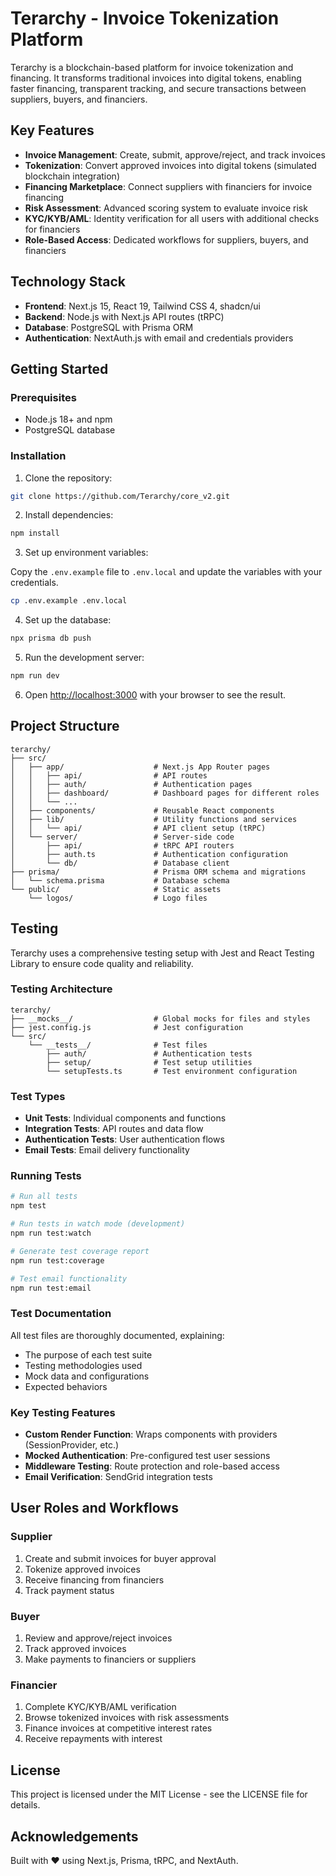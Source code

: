 # Terarchy - Invoice Tokenization Platform

Terarchy is a blockchain-based platform for invoice tokenization and financing. It transforms traditional invoices into digital tokens, enabling faster financing, transparent tracking, and secure transactions between suppliers, buyers, and financiers.

## Key Features

- **Invoice Management**: Create, submit, approve/reject, and track invoices
- **Tokenization**: Convert approved invoices into digital tokens (simulated blockchain integration)
- **Financing Marketplace**: Connect suppliers with financiers for invoice financing
- **Risk Assessment**: Advanced scoring system to evaluate invoice risk
- **KYC/KYB/AML**: Identity verification for all users with additional checks for financiers
- **Role-Based Access**: Dedicated workflows for suppliers, buyers, and financiers

## Technology Stack

- **Frontend**: Next.js 15, React 19, Tailwind CSS 4, shadcn/ui
- **Backend**: Node.js with Next.js API routes (tRPC)
- **Database**: PostgreSQL with Prisma ORM
- **Authentication**: NextAuth.js with email and credentials providers

## Getting Started

### Prerequisites

- Node.js 18+ and npm
- PostgreSQL database

### Installation

1. Clone the repository:

```bash
git clone https://github.com/Terarchy/core_v2.git
```

2. Install dependencies:

```bash
npm install
```

3. Set up environment variables:

Copy the `.env.example` file to `.env.local` and update the variables with your credentials.

```bash
cp .env.example .env.local
```

4. Set up the database:

```bash
npx prisma db push
```

5. Run the development server:

```bash
npm run dev
```

6. Open [http://localhost:3000](http://localhost:3000) with your browser to see the result.

## Project Structure

```
terarchy/
├── src/
│   ├── app/                    # Next.js App Router pages
│   │   ├── api/                # API routes
│   │   ├── auth/               # Authentication pages
│   │   ├── dashboard/          # Dashboard pages for different roles
│   │   └── ...
│   ├── components/             # Reusable React components
│   ├── lib/                    # Utility functions and services
│   │   └── api/                # API client setup (tRPC)
│   └── server/                 # Server-side code
│       ├── api/                # tRPC API routers
│       ├── auth.ts             # Authentication configuration
│       └── db/                 # Database client
├── prisma/                     # Prisma ORM schema and migrations
│   └── schema.prisma           # Database schema
└── public/                     # Static assets
    └── logos/                  # Logo files
```

## Testing

Terarchy uses a comprehensive testing setup with Jest and React Testing Library to ensure code quality and reliability.

### Testing Architecture

```
terarchy/
├── __mocks__/                  # Global mocks for files and styles
├── jest.config.js              # Jest configuration
└── src/
    └── __tests__/              # Test files
        ├── auth/               # Authentication tests
        ├── setup/              # Test setup utilities
        └── setupTests.ts       # Test environment configuration
```

### Test Types

- **Unit Tests**: Individual components and functions
- **Integration Tests**: API routes and data flow
- **Authentication Tests**: User authentication flows
- **Email Tests**: Email delivery functionality

### Running Tests

```bash
# Run all tests
npm test

# Run tests in watch mode (development)
npm run test:watch

# Generate test coverage report
npm run test:coverage

# Test email functionality
npm run test:email
```

### Test Documentation

All test files are thoroughly documented, explaining:

- The purpose of each test suite
- Testing methodologies used
- Mock data and configurations
- Expected behaviors

### Key Testing Features

- **Custom Render Function**: Wraps components with providers (SessionProvider, etc.)
- **Mocked Authentication**: Pre-configured test user sessions
- **Middleware Testing**: Route protection and role-based access
- **Email Verification**: SendGrid integration tests

## User Roles and Workflows

### Supplier

1. Create and submit invoices for buyer approval
2. Tokenize approved invoices
3. Receive financing from financiers
4. Track payment status

### Buyer

1. Review and approve/reject invoices
2. Track approved invoices
3. Make payments to financiers or suppliers

### Financier

1. Complete KYC/KYB/AML verification
2. Browse tokenized invoices with risk assessments
3. Finance invoices at competitive interest rates
4. Receive repayments with interest

## License

This project is licensed under the MIT License - see the LICENSE file for details.

## Acknowledgements

Built with ❤️ using Next.js, Prisma, tRPC, and NextAuth.

